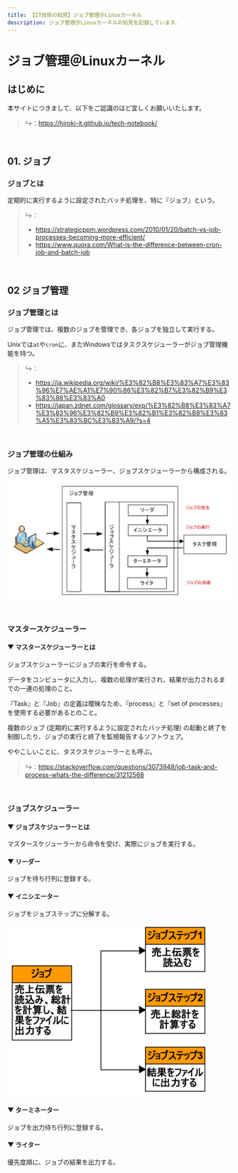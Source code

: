 ```yaml
---
title: 【IT技術の知見】ジョブ管理＠Linuxカーネル
description: ジョブ管理＠Linuxカーネルの知見を記録しています。
---
```


# ジョブ管理＠Linuxカーネル

## はじめに

本サイトにつきまして、以下をご認識のほど宜しくお願いいたします。

> ↪️：https://hiroki-it.github.io/tech-notebook/

<br>

## 01. ジョブ

### ジョブとは

定期的に実行するように設定されたバッチ処理を、特に『ジョブ』という。

> ↪️：
>
> - https://strategicppm.wordpress.com/2010/01/20/batch-vs-job-processes-becoming-more-efficient/
> - https://www.quora.com/What-is-the-difference-between-cron-job-and-batch-job

<br>

## 02 ジョブ管理

### ジョブ管理とは

ジョブ管理では、複数のジョブを管理でき、各ジョブを独立して実行する。

Unixでは`at`や`cron`に、またWindowsではタスクスケジューラーがジョブ管理機能を持つ。

> ↪️：
>
> - https://ja.wikipedia.org/wiki/%E3%82%B8%E3%83%A7%E3%83%96%E7%AE%A1%E7%90%86%E3%82%B7%E3%82%B9%E3%83%86%E3%83%A0
> - https://japan.zdnet.com/glossary/exp/%E3%82%B8%E3%83%A7%E3%83%96%E3%82%B9%E3%82%B1%E3%82%B8%E3%83%A5%E3%83%BC%E3%83%A9/?s=4

<br>

### ジョブ管理の仕組み

ジョブ管理は、マスタスケジューラー、ジョブスケジューラーから構成される。

![ジョブ管理とタスク管理の概要](https://raw.githubusercontent.com/hiroki-it/tech-notebook-images/master/images/ジョブ管理とタスク管理の概要.jpg)

<br>

### マスタースケジューラー

#### ▼ マスタースケジューラーとは

ジョブスケジューラーにジョブの実行を命令する。

データをコンピュータに入力し、複数の処理が実行され、結果が出力されるまでの一連の処理のこと。

『Task』と『Job』の定義は曖昧なため、『process』と『set of processes』を使用する必要があるとのこと。

複数のジョブ (定期的に実行するように設定されたバッチ処理) の起動と終了を制御したり、ジョブの実行と終了を監視報告するソフトウェア。

ややこしいことに、タスクスケジューラーとも呼ぶ。

> ↪️：https://stackoverflow.com/questions/3073948/job-task-and-process-whats-the-difference/31212568

<br>

### ジョブスケジューラー

#### ▼ ジョブスケジューラーとは

マスタースケジューラーから命令を受け、実際にジョブを実行する。

#### ▼ リーダー

ジョブを待ち行列に登録する。

#### ▼ イニシエーター

ジョブをジョブステップに分解する。

![ジョブからジョブステップへの分解](https://raw.githubusercontent.com/hiroki-it/tech-notebook-images/master/images/ジョブからジョブステップへの分解.png)

#### ▼ ターミネーター

ジョブを出力待ち行列に登録する。

#### ▼ ライター

優先度順に、ジョブの結果を出力する。

<br>
